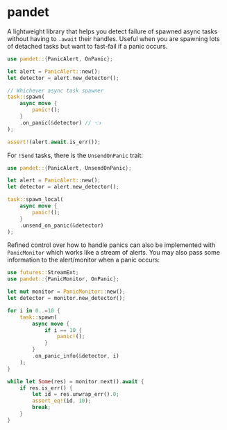 # pandet
A lightweight library that helps you detect failure of spawned async tasks without having to `.await` their handles.
Useful when you are spawning lots of detached tasks but want to fast-fail if a panic occurs.

```rust
use pandet::{PanicAlert, OnPanic};

let alert = PanicAlert::new();
let detector = alert.new_detector();

// Whichever async task spawner
task::spawn(
    async move {
        panic!();
    }
    .on_panic(&detector) // 👈
);

assert!(alert.await.is_err());
```

For `!Send` tasks, there is the `UnsendOnPanic` trait:
```rust
use pandet::{PanicAlert, UnsendOnPanic};

let alert = PanicAlert::new();
let detector = alert.new_detector();

task::spawn_local(
    async move {
        panic!();
    }
    .unsend_on_panic(&detector)
);
```

Refined control over how to handle panics can also be implemented with `PanicMonitor`
which works like a stream of alerts. You may also pass some information to the alert/monitor
when a panic occurs:
```rust
use futures::StreamExt;
use pandet::{PanicMonitor, OnPanic};

let mut monitor = PanicMonitor::new();
let detector = monitor.new_detector();

for i in 0..=10 {
    task::spawn(
        async move {
            if i == 10 {
                panic!();
            }
        }
        .on_panic_info(&detector, i)
    );
}

while let Some(res) = monitor.next().await {
    if res.is_err() {
        let id = res.unwrap_err().0;
        assert_eq!(id, 10);
        break;
    }
}
```
